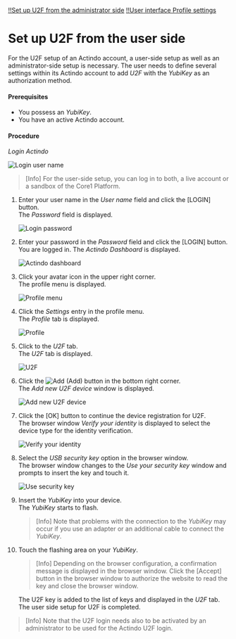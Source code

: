 [!!Set up U2F from the administrator side](./02_AdminSetupActindo.md)
[!!User interface Profile settings](../../UserInterface/01d_U2F.md)

# Set up U2F from the user side

For the U2F setup of an Actindo account, a user-side setup as well as an administrator-side setup is necessary. The user needs to define several settings within its Actindo account to add *U2F* with the *YubiKey* as an authorization method.

#### Prerequisites

- You possess an *YubiKey*.
- You have an active Actindo account.

#### Procedure

*Login Actindo*

![Login user name](../../../Assets/Screenshots/Core1Platform/LoginUserName.png "[Login user name]")

> [Info] For the user-side setup, you can log in to both, a live account or a sandbox of the Core1 Platform.

1. Enter your user name in the *User name* field and click the [LOGIN] button.   
    The *Password* field is displayed.

    ![Login password](../../../Assets/Screenshots/Core1Platform/LoginPassword.png "[Login password]")

2. Enter your password in the *Password* field and click the [LOGIN] button.   
    You are logged in. The *Actindo Dashboard* is displayed.

    ![Actindo dashboard](../../../Assets/Screenshots/ActindoDashboard/ActindoDashboard.png "[Actindo dashboard]")

3. Click your avatar icon in the upper right corner.   
    The profile menu is displayed.

    ![Profile menu](../../../Assets/Screenshots/Core1Platform/ProfileMenu.png "[Profile menu]")

4. Click the *Settings* entry in the profile menu.   
    The *Profile* tab is displayed.

    ![Profile](../../../Assets/Screenshots/Core1Platform/ProfileSettings/Profile/Profile.png "[Profile]")

5. Click to the *U2F* tab.   
    The *U2F* tab is displayed.

    ![U2F](../../../Assets/Screenshots/Core1Platform/ProfileSettings/U2F/U2F.png "[U2F]")

6. Click the ![Add](../../../Assets/Icons/Plus01.png "[Add]") (Add) button in the bottom right corner.   
    The *Add new U2F device* window is displayed.

    ![Add new U2F device](../../../Assets/Screenshots/Core1Platform/ProfileSettings/U2F/AddNewU2FDevice.png "[Add new U2F device]")

7. Click the [OK] button to continue the device registration for U2F.   
    The browser window *Verify your identity* is displayed to select the device type for the identity verification.

    ![Verify your identity](../../../Assets/Screenshots/Core1Platform/ProfileSettings/U2F/VerifyIdentity.png "[Verify your identity]")

8. Select the *USB security key* option in the browser window.   
    The browser window changes to the *Use your security key* window and prompts to insert the key and touch it.

    ![Use security key](../../../Assets/Screenshots/Core1Platform/ProfileSettings/U2F/UseSecurityKey.png "[Use security key]")

9. Insert the *YubiKey* into your device.   
    The *YubiKey* starts to flash.

    > [Info] Note that problems with the connection to the *YubiKey* may occur if you use an adapter or an additional cable to connect the *YubiKey*.

8. Touch the flashing area on your *YubiKey*.    

   > [Info] Depending on the browser configuration, a confirmation message is displayed in the browser window. Click the [Accept] button in the browser window to authorize the website to read the key and close the browser window.    

   The U2F key is added to the list of keys and displayed in the *U2F* tab. The user side setup for U2F is completed.

> [Info] Note that the U2F login needs also to be activated by an administrator to be used for the Actindo U2F login.
